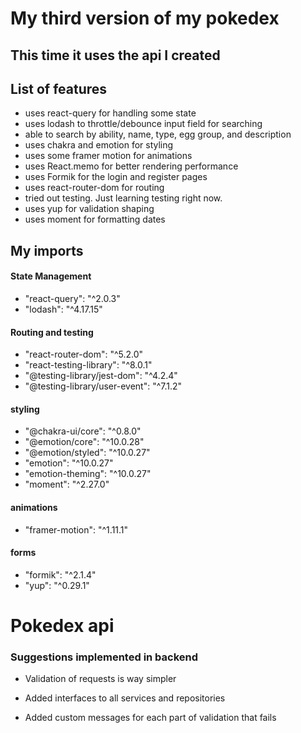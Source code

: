 # My third version of my pokedex

## This time it uses the api I created

## List of features

- uses react-query for handling some state
- uses lodash to throttle/debounce input field for searching
- able to search by ability, name, type, egg group, and description
- uses chakra and emotion for styling
- uses some framer motion for animations
- uses React.memo for better rendering performance
- uses Formik for the login and register pages
- uses react-router-dom for routing
- tried out testing. Just learning testing right now.
- uses yup for validation shaping
- uses moment for formatting dates

## My imports

#### State Management

- "react-query": "^2.0.3"
- "lodash": "^4.17.15"

#### Routing and testing

- "react-router-dom": "^5.2.0"
- "react-testing-library": "^8.0.1"
- "@testing-library/jest-dom": "^4.2.4"
- "@testing-library/user-event": "^7.1.2"

#### styling

- "@chakra-ui/core": "^0.8.0"
- "@emotion/core": "^10.0.28"
- "@emotion/styled": "^10.0.27"
- "emotion": "^10.0.27"
- "emotion-theming": "^10.0.27"
- "moment": "^2.27.0"

#### animations

- "framer-motion": "^1.11.1"

#### forms

- "formik": "^2.1.4"
- "yup": "^0.29.1"

# Pokedex api

### Suggestions implemented in backend

- Validation of requests is way simpler

- Added interfaces to all services and repositories

- Added custom messages for each part of validation that fails
